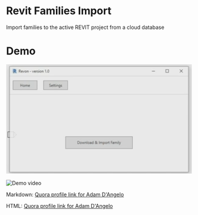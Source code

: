 # Revit Families Import
 Import families to the active REVIT project from a cloud database

# Demo
![Sample screenshot](https://github.com/bakigervalla/Revit-Families-Import/blob/master/Revon.UI/Resources/snapshot.png)

![Demo video](hhttps://tinyurl.com/tc5kgqa)

Markdown:
[Quora profile link for Adam D'Angelo](http://www.quora.com/Adam-DAngelo)

HTML:
<a href="http://www.quora.com/Adam-DAngelo">Quora profile link for Adam D'Angelo</a>
